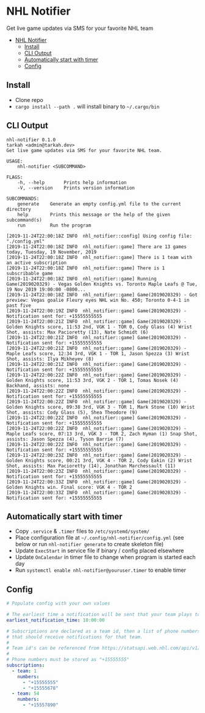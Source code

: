 # NHL Notifier

Get live game updates via SMS for your favorite NHL team

- [NHL Notifier](#nhl-notifier)
  - [Install](#install)
  - [CLI Output](#cli-output)
  - [Automatically start with timer](#automatically-start-with-timer)
  - [Config](#config)


## Install

- Clone repo
- `cargo install --path .` will install binary to `~/.cargo/bin`

## CLI Output

```
nhl-notifier 0.1.0
tarkah <admin@tarkah.dev>
Get live game updates via SMS for your favorite NHL team.

USAGE:
    nhl-notifier <SUBCOMMAND>

FLAGS:
    -h, --help       Prints help information
    -V, --version    Prints version information

SUBCOMMANDS:
    generate    Generate an empty config.yml file to the current directory
    help        Prints this message or the help of the given subcommand(s)
    run         Run the program
```

```
[2019-11-24T22:00:18Z INFO  nhl_notifier::config] Using config file: "./config.yml"
[2019-11-24T22:00:18Z INFO  nhl_notifier::game] There are 13 games today, Tuesday, 19 November, 2019
[2019-11-24T22:00:18Z INFO  nhl_notifier::game] There is 1 team with an active subscription
[2019-11-24T22:00:18Z INFO  nhl_notifier::game] There is 1 subscribable game
[2019-11-24T22:00:18Z INFO  nhl_notifier::game] Running Game(2019020329) - Vegas Golden Knights vs. Toronto Maple Leafs @ Tue, 19 Nov 2019 19:00:00 -0800...
[2019-11-24T22:00:18Z INFO  nhl_notifier::game] Game(2019020329) - Got preview: Vegas goalie Fleury eyes NHL win No. 450; Toronto 0-4-1 in past five
[2019-11-24T22:00:19Z INFO  nhl_notifier::game] Game(2019020329) - Notification sent for: +15555555555
[2019-11-24T22:00:21Z INFO  nhl_notifier::game] Game(2019020329) - Golden Knights score, 11:53 2nd, VGK 1 - TOR 0, Cody Glass (4) Wrist Shot, assists: Max Pacioretty (13), Nate Schmidt (6)
[2019-11-24T22:00:21Z INFO  nhl_notifier::game] Game(2019020329) - Notification sent for: +15555555555
[2019-11-24T22:00:21Z INFO  nhl_notifier::game] Game(2019020329) - Maple Leafs score, 12:34 3rd, VGK 1 - TOR 1, Jason Spezza (3) Wrist Shot, assists: Ilya Mikheyev (8)
[2019-11-24T22:00:21Z INFO  nhl_notifier::game] Game(2019020329) - Notification sent for: +15555555555
[2019-11-24T22:00:22Z INFO  nhl_notifier::game] Game(2019020329) - Golden Knights score, 11:53 3rd, VGK 2 - TOR 1, Tomas Nosek (4) Backhand, assists: none
[2019-11-24T22:00:22Z INFO  nhl_notifier::game] Game(2019020329) - Notification sent for: +15555555555
[2019-11-24T22:00:22Z INFO  nhl_notifier::game] Game(2019020329) - Golden Knights score, 09:38 3rd, VGK 3 - TOR 1, Mark Stone (10) Wrist Shot, assists: Cody Glass (5), Shea Theodore (9)
[2019-11-24T22:00:22Z INFO  nhl_notifier::game] Game(2019020329) - Notification sent for: +15555555555
[2019-11-24T22:00:22Z INFO  nhl_notifier::game] Game(2019020329) - Maple Leafs score, 07:13 3rd, VGK 3 - TOR 2, Zach Hyman (1) Snap Shot, assists: Jason Spezza (4), Tyson Barrie (7)
[2019-11-24T22:00:22Z INFO  nhl_notifier::game] Game(2019020329) - Notification sent for: +15555555555
[2019-11-24T22:00:23Z INFO  nhl_notifier::game] Game(2019020329) - Golden Knights score, 00:21 3rd, VGK 4 - TOR 2, Cody Eakin (2) Wrist Shot, assists: Max Pacioretty (14), Jonathan Marchessault (11)
[2019-11-24T22:00:23Z INFO  nhl_notifier::game] Game(2019020329) - Notification sent for: +15555555555
[2019-11-24T22:00:33Z INFO  nhl_notifier::game] Game(2019020329) - Golden Knights win. Final score: VGK 4 - TOR 2
[2019-11-24T22:00:33Z INFO  nhl_notifier::game] Game(2019020329) - Notification sent for: +15555555555
```

## Automatically start with timer

- Copy `.service` & `.timer` files to `/etc/systemd/system/`
- Place configuration file at `~/.config/nhl-notifier/config.yml` (see below or run `nhl-notifier generate` to create skeleton file)
- Update `ExecStart` in service file if binary / config placed elsewhere
- Update `OnCalendar` in timer file to change when program is started each day
- Run `systemctl enable nhl-notifier@youruser.timer` to enable timer

## Config

```yaml
# Populate config with your own values

# The earliest time a notification will be sent that your team plays today: HH:MM:SS
earliest_notification_time: 10:00:00

# Subscriptions are declared as a team id, then a list of phone numbers
# that should receive notifications for that team.
#
# Team id's can be referenced from https://statsapi.web.nhl.com/api/v1/teams
#
# Phone numbers must be stored as "+15555555"
subscriptions:
  - team: 1
    numbers:
      - "+15555555"
      - "+15555678"
  - team: 54
    numbers:
      - "+15557890"
```